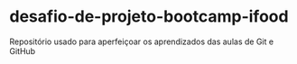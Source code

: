 # desafio-de-projeto-bootcamp-ifood
Repositório usado para aperfeiçoar os aprendizados das aulas de Git e GitHub
